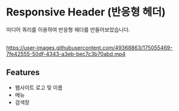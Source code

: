 # Responsive Header (반응형 헤더)
미디어 쿼리를 이용하여 반응형 헤더를 만들어보았습니다.
<br><br>

<https://user-images.githubusercontent.com/49368863/175055469-7fe42555-50df-4343-a3eb-bec7c3b70abd.mp4>

## Features
- 웹사이트 로고 및 이름
- 메뉴
- 검색창
